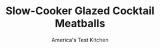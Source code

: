---
layout: ../../layouts/MarkdownPostLayout.astro
title: Slow-Cooker Glazed Cocktail Meatballs
author: America's Test Kitchen
pubDate: 2023-03-15
description: "A recipe for happy party guests: homemade cocktail meatballs in a sweet, bold glaze."
image_url: https://res.cloudinary.com/hksqkdlah/image/upload/ar_1:1,c_fill,dpr_2.0,f_auto,fl_lossy.progressive.strip_profile,g_faces:auto,q_auto:low,w_344/42441-sfs-cocktail-meatballs-16
tags: ["Appetizers","American","Slow Cooker","Holiday","Superbowl"]
calories: 4007
protein: 20
carbohydrates: 25
fats: 
fiber: 
ingredients: ["22 square, saltines","1 cup, milk","2 pounds, 85 percent lean ground beef","2 ounces, Parmesan cheese, grated (1 cup)","1 teaspoon, garlic powder","1 teaspoon, salt","1/2 teaspoon, pepper","1 cup, hot pepper jelly","1 cup, water","1/2 cup, soy sauce","3 tablespoons, distilled white vinegar","2 , garlic cloves, minced","2 tablespoons, cornstarch"]
serves: 12
time: "3 to 4 hours on high, or 4 to 6 hours on low"
instructions: ["For the meatballs: Adjust oven rack to upper-middle position and heat oven to 450 degrees. Set wire rack in aluminum foil–lined rimmed baking sheet and spray rack evenly with vegetable oil spray.","Place saltines in large zipper-lock bag, seal bag, and crush fine with rolling pin (you should end up with 1 cup). Combine saltines and milk in large bowl and let sit for 5 minutes to soften. Mash with fork until smooth paste forms.","Add beef, Parmesan, garlic powder, salt, and pepper to saltine mixture and mix with your hands until thoroughly combined. Divide mixture into about 70 (1-tablespoon) portions. Roll portions between your slightly wet hands to form meatballs and evenly space on prepared wire rack. Roast meatballs until beginning to brown, about 15 minutes. Transfer meatballs to slow cooker.","For the sauce: Whisk jelly, water, soy sauce, vinegar, and garlic together in bowl. Pour half of sauce (about 1½ cups) over meatballs in slow cooker. Cover and refrigerate remaining sauce until needed. Cover slow cooker and cook until meatballs are tender, 3 to 4 hours on high or 4 to 6 hours on low.","Whisk cornstarch into reserved sauce. Microwave until sauce is bubbling and has consistency of thick jam, about 6 minutes, whisking halfway through microwaving. Add sauce to slow cooker and gently fold with rubber spatula until meatballs are thoroughly coated. Serve. (Meatballs can be held in slow cooker on low or warm setting, partially covered, for 2 to 3 hours.)","TO MAKE AHEAD: After roasting meatballs in step 3, let meatballs cool completely. Transfer cooled meatballs to 1-gallon zipper-lock bag and refrigerate for up to 24 hours or freeze for up to 1 month. To serve, transfer meatballs to slow cooker and proceed with recipe from step","Cooking times will not change."]
nutrition: ["343 mg Potassium","263 mg Phosphorus","193 mg Calcium","2 mg Iron","32 mg Magnesium","874 mg Sodium","3 mg Zinc","15 g Fat","4 mg Niacin (B3)","6 g Monounsaturated","2 mg Vitamin C","61 mg Cholesterol","6 g Saturated","6 µg Folic acid","11 µg Folate (food)","14 g Sugars","2 µg Vitamin K","110 g Water","25 g Carbs","22 µg Folate equivalent (total)","20 g Protein","1 µg Vitamin B12","38 µg Vitamin A","333 kcal Energy","12 g Sugars, added","4007 calories"]
notes: "A #60 scoop or a tablespoon measure will make quick work of portioning the meatballs. To make shaping the meatballs easier, wet your hands slightly."
---